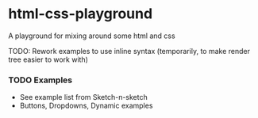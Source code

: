 # html-css-playground
A playground for mixing around some html and css

TODO: Rework examples to use inline syntax (temporarily, to make render tree easier to work with)

### TODO Examples
- See example list from Sketch-n-sketch
- Buttons, Dropdowns, Dynamic examples


